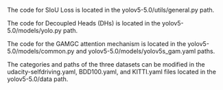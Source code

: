 The code for SIoU Loss is located in the yolov5-5.0/utils/general.py path.

The code for Decoupled Heads (DHs) is located in the yolov5-5.0/models/yolo.py path.

The code for the GAMGC attention mechanism is located in the yolov5-5.0/models/common.py and yolov5-5.0/models/yolov5s_gam.yaml paths.

The categories and paths of the three datasets can be modified in the udacity-selfdriving.yaml, BDD100.yaml, and KITTI.yaml files located in the yolov5-5.0/data path.
